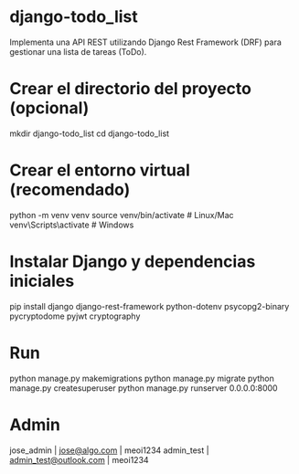 # django-todo_list
Implementa una API REST utilizando Django Rest Framework (DRF) para gestionar una lista de tareas (ToDo).


# Crear el directorio del proyecto (opcional)
mkdir django-todo_list
cd django-todo_list

# Crear el entorno virtual (recomendado)
python -m venv venv
source venv/bin/activate  # Linux/Mac
 venv\Scripts\activate   # Windows

# Instalar Django y dependencias iniciales
pip install 
django 
django-rest-framework
python-dotenv
psycopg2-binary
pycryptodome
pyjwt 
cryptography

# Run
python manage.py makemigrations
python manage.py migrate
python manage.py createsuperuser
python manage.py runserver 0.0.0.0:8000

# Admin
jose_admin | jose@algo.com | meoi1234
admin_test | admin_test@outlook.com | meoi1234